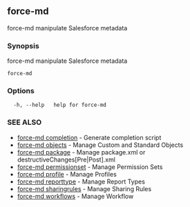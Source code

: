 ## force-md

force-md manipulate Salesforce metadata

### Synopsis

force-md manipulate Salesforce metadata

```
force-md
```

### Options

```
  -h, --help   help for force-md
```

### SEE ALSO

* [force-md completion](force-md_completion.md)	 - Generate completion script
* [force-md objects](force-md_objects.md)	 - Manage Custom and Standard Objects
* [force-md package](force-md_package.md)	 - Manage package.xml or destructiveChanges[Pre|Post].xml
* [force-md permissionset](force-md_permissionset.md)	 - Manage Permission Sets
* [force-md profile](force-md_profile.md)	 - Manage Profiles
* [force-md reporttype](force-md_reporttype.md)	 - Manage Report Types
* [force-md sharingrules](force-md_sharingrules.md)	 - Manage Sharing Rules
* [force-md workflows](force-md_workflows.md)	 - Manage Workflow

